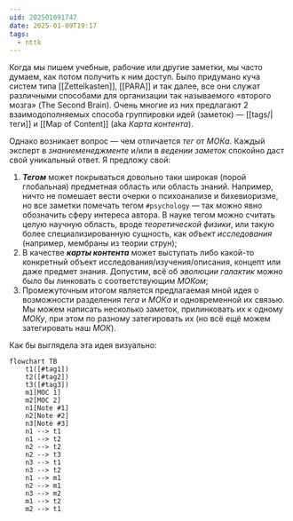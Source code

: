 ```yaml
---
uid: 202501091747
date: 2025-01-09T19:17
tags:
  - nttk
---
```


Когда мы пишем учебные, рабочие или другие заметки, мы часто думаем, как потом получить к ним доступ. Было придумано куча систем типа [[Zettelkasten]], [[PARA]] и так далее, все они служат различными способами для организации так называемого «второго мозга» (The Second Brain). Очень многие из них предлагают 2 взаимодополняемых способа группировки идей (заметок) — [[tags/|теги]] и [[Map of Content]] (aka *Карта контента*).

Однако возникает вопрос — чем отличается *тег* от *МОКа*. Каждый эксперт в *знаниеменеджменте* и/или в *ведении заметок* спокойно даст свой уникальный ответ. Я предложу свой:

1. ***Тегом*** может покрываться довольно таки широкая (порой глобальная) предметная область или область знаний. Например, ничто не помешает вести очерки о психоанализе и бихевиоризме, но все заметки помечать тегом `#psychology` — так можно явно обозначить сферу интереса автора. В науке тегом можно считать целую научную область, вроде *теоретической физики*, или такую более специализированную сущность, как *объект исследования* (например, мембраны из теории струн);
2. В качестве ***карты контента*** может выступать либо какой-то конкретный объект исследования/изучения/описания, концепт или даже предмет знания. Допустим, всё об *эволюции галактик* можно было бы линковать с соответствующим *МОКом*;
3. Промежуточным итогом является предлагаемая мной идея о возможности разделения *тега* и *МОКа* и одновременной их связью. Мы можем написать несколько заметок, прилинковать их к одному *МОКу*, при этом по разному затегировать их (но всё ещё можем затегировать наш *МОК*).

Как бы выглядела эта идея визуально:

```mermaid
flowchart TB
	t1([#tag1])
	t2([#tag2])
	t3([#tag3])
	m1[MOC 1]
	m2[MOC 2]
	n1[Note #1]
	n2[Note #2]
	n3[Note #3]
	n1 --> t1
	n1 --> t2
	n2 --> t2
	n2 --> t3
	n3 --> t1
	n3 --> t2
	n1 --> m1
	n2 --> m1
	n3 --> m2
	m1 --> t2
	m2 --> t1
```
